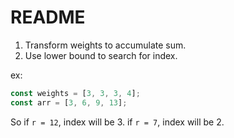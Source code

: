 # README

1. Transform weights to accumulate sum.
2. Use lower bound to search for index.

ex:

```js
const weights = [3, 3, 3, 4];
const arr = [3, 6, 9, 13];
```

So if `r = 12`, index will be 3.
if `r = 7`, index will be 2.
